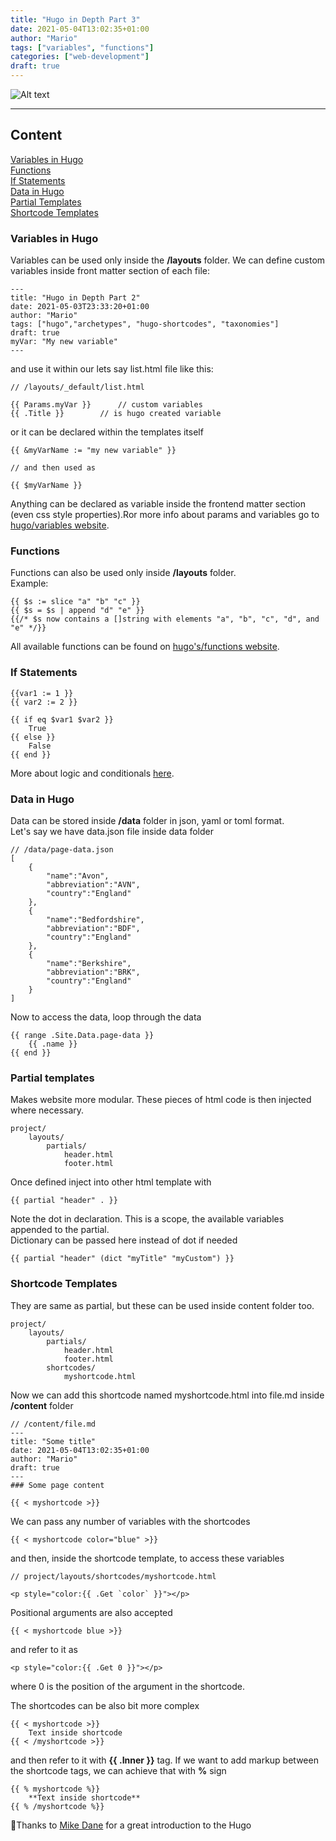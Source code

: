 ```yaml
---
title: "Hugo in Depth Part 3"
date: 2021-05-04T13:02:35+01:00
author: "Mario"
tags: ["variables", "functions"]
categories: ["web-development"]
draft: true
---
```

![Alt text](https://cdn.pixabay.com/photo/2021/04/25/11/15/car-6206163_960_720.png "Car ")

---
## Content

[Variables in Hugo](#variables)   
[Functions](#functions)   
[If Statements](#if-statements)   
[Data in Hugo](#data-in-hugo)   
[Partial Templates](#partial-templates)   
[Shortcode Templates](#shortcode-templates)   


### Variables in Hugo

Variables can be used only inside the **/layouts** folder. We can define custom variables inside front matter section of each file:
```
---
title: "Hugo in Depth Part 2"
date: 2021-05-03T23:33:20+01:00
author: "Mario"
tags: ["hugo","archetypes", "hugo-shortcodes", "taxonomies"]
draft: true
myVar: "My new variable"
---
```
and use it within our lets say list.html file like this:
```
// /layouts/_default/list.html

{{ Params.myVar }}      // custom variables
{{ .Title }}        // is hugo created variable
```
or it can be declared within the templates itself
```
{{ &myVarName := "my new variable" }}

// and then used as

{{ $myVarName }}
```
Anything can be declared as variable inside the frontend matter section (even css style properties).Ror more info about params and variables go to [hugo/variables website](https://gohugo.io/variables).

### Functions
Functions can also be used only inside **/layouts** folder.   
Example:
```
{{ $s := slice "a" "b" "c" }}
{{ $s = $s | append "d" "e" }}
{{/* $s now contains a []string with elements "a", "b", "c", "d", and "e" */}}
```
 All available functions can be found on [hugo's/functions website](https://gohugo.io/functions/).

### If Statements
```
{{var1 := 1 }}
{{ var2 := 2 }}

{{ if eq $var1 $var2 }}
    True
{{ else }}
    False
{{ end }}
```
More about logic and conditionals [here](https://gohugo.io/templates/introduction/#logic).

### Data in Hugo
Data can be stored inside **/data** folder in json, yaml or toml format.   
Let's say we have data.json file inside data folder
```
// /data/page-data.json
[
    {
        "name":"Avon",
        "abbreviation":"AVN",
        "country":"England"
    },
    {
        "name":"Bedfordshire",
        "abbreviation":"BDF",
        "country":"England"
    },
    {
        "name":"Berkshire",
        "abbreviation":"BRK",
        "country":"England"
    }
]
```
Now to access the data, loop through the data
```
{{ range .Site.Data.page-data }}
    {{ .name }}
{{ end }}
```

### Partial templates
Makes website more modular. These pieces of html code is then injected where necessary.
```
project/
    layouts/
        partials/
            header.html
            footer.html
```
Once defined inject into other html template with
```
{{ partial "header" . }}
```
Note the dot in declaration. This is a scope, the available variables appended to the partial.   
Dictionary can be passed here instead of dot if needed
```
{{ partial "header" (dict "myTitle" "myCustom") }}
```
### Shortcode Templates
They are same as partial, but these can be used inside content folder too.
```
project/
    layouts/
        partials/
            header.html
            footer.html
        shortcodes/
            myshortcode.html
```
Now we can add this shortcode named myshortcode.html into file.md inside **/content** folder
```
// /content/file.md
---
title: "Some title"
date: 2021-05-04T13:02:35+01:00
author: "Mario"
draft: true
---
### Some page content

{{ < myshortcode >}}
```
We can pass any number of variables with the shortcodes
```
{{ < myshortcode color="blue" >}}
```
and then, inside the shortcode template, to access these variables
```
// project/layouts/shortcodes/myshortcode.html

<p style="color:{{ .Get `color` }}"></p>
```
Positional arguments are also accepted
```
{{ < myshortcode blue >}}
```
and refer to it as 
```
<p style="color:{{ .Get 0 }}"></p>
```
where 0 is the position of the argument in the shortcode.

The shortcodes can be also bit more complex
```
{{ < myshortcode >}}
    Text inside shortcode
{{ < /myshortcode >}}
```
and then refer to it with **{{ .Inner }}** tag. If we want to add markup between the shortcode tags, we can achieve that with **%** sign 
```
{{ % myshortcode %}}
    **Text inside shortcode**
{{ % /myshortcode %}}
```

👏Thanks to [Mike Dane](https://www.youtube.com/watch?v=qtIqKaDlqXo) for a great introduction to the Hugo